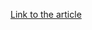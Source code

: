 [Link to the article](https://www.welivesecurity.com/en/videos/month-security-tony-anscombe-may-2025/)
